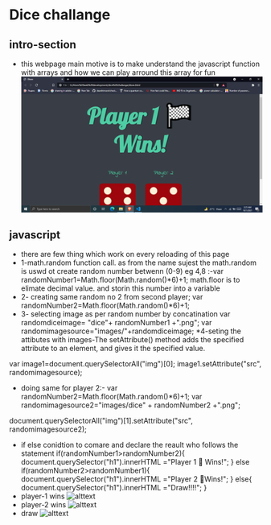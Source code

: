 # Dice challange
## intro-section
* this webpage main motive is to make understand the javascript function with arrays and how we can play arround this array for fun
![alttext](./images/readme1.png)
## javascript
* there are few thing which work on every reloading of this page 
* 1-math.random function call. as from the name sujest the math.random is uswd ot create random number betwenn (0-9) eg 4,8 
:-var randomNumber1=Math.floor(Math.random()*6)+1;
math.floor is to elimate decimal value. and storin this number into a variable
* 2- creating same random no 2 from second player;
var randomNumber2=Math.floor(Math.random()*6)+1;
* 3- selecting image as per random number by concatination
var randomdiceimage= "dice"+ randomNumber1 +".png";
var randomimagesource="images/"+randomdiceimage;
*4-seting the attibutes with images-The setAttribute() method adds the specified attribute to an element, and gives it the specified value.

var image1=document.querySelectorAll("img")[0];
image1.setAttribute("src", randomimagesource);

* doing same for player 2:-
var randomNumber2=Math.floor(Math.random()*6)+1;
var randomimagesource2="images/dice" + randomNumber2 +".png";

document.querySelectorAll("img")[1].setAttribute("src", randomimagesource2);
* if else conidtion to comare and declare the reault who follows the statement
if(randomNumber1>randomNumber2){
  document.querySelector("h1").innerHTML ="Player 1 🏁 Wins!";
}
else if(randomNumber2>randomNumber1){
    document.querySelector("h1").innerHTML ="Player 2 🏁Wins!";
}
else{
    document.querySelector("h1").innerHTML ="Draw!!!!";
}
* player-1 wins
![alttext]("./images/readme2.png)
* player-2 wins
![alttext]("./images/readme3.png)
* draw
![alttext]("./images/readme4.png)


